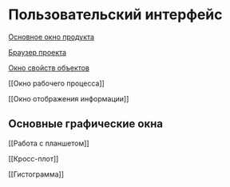 # Пользовательский интерфейс

[Основное окно продукта](Основное%20окно%20продукта.md)

[Браузер проекта](Браузер%20проекта.md)

[Окно свойств объектов](Окно%20свойств%20объектов.md)

[[Окно рабочего процесса]]

[[Окно отображения информации]]

## Основные графические окна
[[Работа с планшетом]]

[[Кросс-плот]]

[[Гистограмма]]
